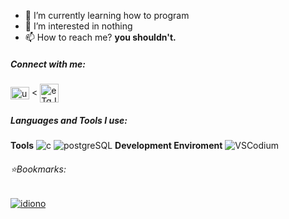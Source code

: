 - 🌱 I’m currently learning how to program
- 👀  I’m interested in nothing
- 📫 How to reach me? **you shouldn't.**  

<h5 align="left">Connect with me:</h5>  
<p align="left">  
<a href="https://www.youtube.com/@inharul" target="blank"><img align="center" src="https://upload.wikimedia.org/wikipedia/commons/thumb/0/09/YouTube_full-color_icon_%282017%29.svg/2560px-YouTube_full-color_icon_%282017%29.svg.png" alt="ucs0a7nr4dcwwswvchkcin-g" height="20" width="30" /></a> <
<a href="https://discord.gg/CatZ9nSECb" target="blank"><img align="center" src="https://logodownload.org/wp-content/uploads/2017/11/discord-logo-4-1.png" alt="eTqJ65vUV9" height="30" width="30" /></a>
</p>  
<h5 align="left">Languages and Tools I use:</h5>  

**Tools**
![c](https://img.shields.io/badge/learning%20C-%23eee?logo=c&logoColor=white&labelColor=%23A8B9CC&link=https%3A%2F%2Fgithub.com%2Finharul%2Fidiono)
![postgreSQL](https://img.shields.io/badge/learning%20databases-%23eee?logo=postgresql&logoColor=white&labelColor=%234169E1&link=https%3A%2F%2Fgithub.com%2Finharul%2Fidiono)
**Development Enviroment**
![VSCodium](https://img.shields.io/badge/VSCodium-%23eee?logo=vscodium&logoColor=white&labelColor=%232F80ED)

###### ⭐Bookmarks:
<a href="https://github.com/inharul/idiono" target="blank">![idiono](https://img.shields.io/badge/idiono-%23eee?logo=react&logoColor=white&labelColor=%23106f8d)</a>
